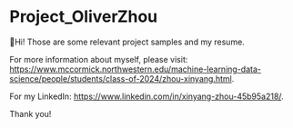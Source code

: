# Project_OliverZhou

🙋Hi! Those are some relevant project samples and my resume.

For more information about myself, please visit: https://www.mccormick.northwestern.edu/machine-learning-data-science/people/students/class-of-2024/zhou-xinyang.html.

For my LinkedIn: https://www.linkedin.com/in/xinyang-zhou-45b95a218/.

Thank you!




